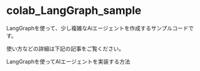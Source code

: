 # colab_LangGraph_sample

LangGraphを使って、少し複雑なAiエージェントを作成するサンプルコードです。

使い方などの詳細は下記の記事をご覧ください。

LangGraphを使ってAIエージェントを実装する方法

